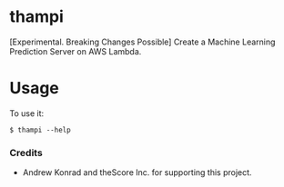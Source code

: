 # thampi

[Experimental. Breaking Changes Possible] Create a Machine Learning Prediction Server on AWS Lambda.



# Usage

To use it:

    $ thampi --help


### Credits
* Andrew Konrad and theScore Inc. for supporting this project.

